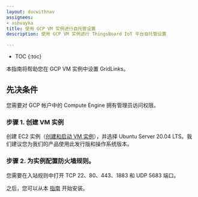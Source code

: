 ```yaml
---
layout: docwithnav
assignees:
- ashvayka
title: 使用 GCP VM 实例进行自托管设置
description: 使用 GCP VM 实例进行 ThingsBoard IoT 平台自托管设置

---
```


* TOC
{:toc}

本指南将帮助您在 GCP VM 实例中设置 GridLinks。

## 先决条件

您需要对 GCP 帐户中的 Compute Engine 拥有管理员访问权限。

### 步骤 1. 创建 VM 实例

创建 EC2 实例（[创建和启动 VM 实例](https://cloud.google.com/compute/docs/instances/create-start-instance)），并选择 Ubuntu Server 20.04 LTS。我们建议您为我们的产品使用此发行版和操作系统版本。

### 步骤 2. 为实例配置防火墙规则。

您需要在入站规则中打开 TCP 22、80、443、1883 和 UDP 5683 端口。


之后，您可以从本 [指南](/docs/user-guide/install/ubuntu/) 开始安装。